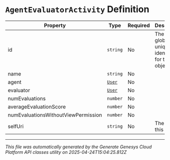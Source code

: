# `AgentEvaluatorActivity` Definition

| Property | Type | Required | Description |
|----------|------|----------|-------------|
| id | `string` | No | The globally unique identifier for the object. |
| name | `string` | No |  |
| agent | [`User`](user-definition.md) | No |  |
| evaluator | [`User`](user-definition.md) | No |  |
| numEvaluations | `number` | No |  |
| averageEvaluationScore | `number` | No |  |
| numEvaluationsWithoutViewPermission | `number` | No |  |
| selfUri | `string` | No | The URI for this object |

---

*This file was automatically generated by the Generate Genesys Cloud Platform API classes utility on 2025-04-24T15:04:25.812Z*